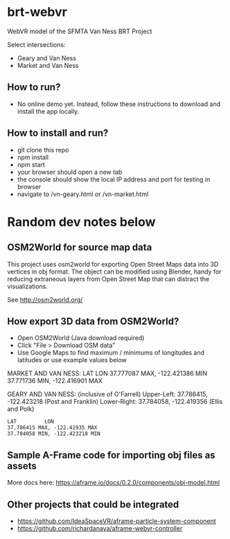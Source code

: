 # brt-webvr
WebVR model of the SFMTA Van Ness BRT Project

Select intersections:
- Geary and Van Ness
- Market and Van Ness

## How to run?
* No online demo yet. Instead, follow these instructions to download and install the app locally.

## How to install and run?
* git clone this repo
* npm install
* npm start
* your browser should open a new tab
* the console should show the local IP address and port for testing in browser
* navigate to /vn-geary.html or /vn-market.html

# Random dev notes below

## OSM2World for source map data
This project uses osm2world for exporting Open Street Maps data into 3D vertices in obj format. The object can be modified using Blender, handy for reducing extraneous layers from Open Street Map that can distract the visualizations.

See http://osm2world.org/

## How export 3D data from OSM2World?
* Open OSM2World (Java download required)
* Click "File > Download OSM data"
* Use Google Maps to find maximum / minimums of longitudes and latitudes or use example values below

MARKET AND VAN NESS:
LAT			LON
	37.777087 MAX, -122.421386 MIN
	37.771736 MIN, -122.416901 MAX

GEARY AND VAN NESS: (inclusive of O'Farrell)
	Upper-Left: 37.786415, -122.423218 (Post and Franklin)
	Lower-Right: 37.784058, -122.419356 (Ellis and Polk)

	LAT			LON
	37.786415 MAX, -122.41935 MAX
	37.784058 MIN, -122.423218 MIN

## Sample A-Frame code for importing obj files as assets
<a-scene>
  <a-assets>
    <a-asset-item id="tree-obj" src="/path/to/tree.obj"></a-asset-item>
  </a-assets>
</a-scene>

More docs here:
https://aframe.io/docs/0.2.0/components/obj-model.html

## Other projects that could be integrated
* https://github.com/IdeaSpaceVR/aframe-particle-system-component
* https://github.com/richardanaya/aframe-webvr-controller
